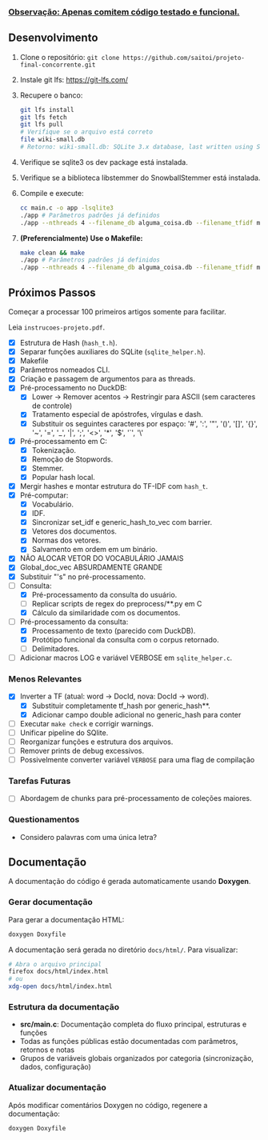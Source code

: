 ### <ins>**Observação**: Apenas comitem código testado e funcional.</ins> 

## Desenvolvimento

1. Clone o repositório: `git clone https://github.com/saitoi/projeto-final-concorrente.git`
2. Instale git lfs: https://git-lfs.com/
3. Recupere o banco:

    ```bash
    git lfs install
    git lfs fetch
    git lfs pull
    # Verifique se o arquivo está correto
    file wiki-small.db
    # Retorno: wiki-small.db: SQLite 3.x database, last written using SQLite version 3040001, file counter 1, database pages 93800, cookie 0x1, schema 4, UTF-8, version-valid-for 1
    ```

4. Verifique se sqlite3 os dev package está instalada.
4. Verifique se a biblioteca libstemmer do SnowballStemmer está instalada.
5. Compile e execute:

    ```bash
    cc main.c -o app -lsqlite3
    ./app # Parâmetros padrões já definidos
    ./app --nthreads 4 --filename_db alguma_coisa.db --filename_tfidf marcos.bin
    ```

6. **(Preferencialmente) Use o Makefile:**

    ```bash
    make clean && make
    ./app # Parâmetros padrões já definidos
    ./app --nthreads 4 --filename_db alguma_coisa.db --filename_tfidf marcos.bin
    ```

## Próximos Passos

Começar a processar 100 primeiros artigos somente para facilitar.

Leia `instrucoes-projeto.pdf`.

- [x] Estrutura de Hash (`hash_t.h`).
- [x] Separar funções auxiliares do SQLite (`sqlite_helper.h`).
- [x] Makefile
- [x] Parâmetros nomeados CLI.
- [x] Criação e passagem de argumentos para as threads.
- [x] Pré-processamento no DuckDB:
    - [x] Lower -> Remover acentos -> Restringir para ASCII (sem caracteres de controle)
    - [x] Tratamento especial de apóstrofes, vírgulas e dash.
    - [x] Substituir os seguintes caracteres por espaço: '#', ':', '"', '()', '[]', '{}', '~', '=', '\_', '|', ';', '<>', '\*', '$', '\`', '\\\'
- [x] Pré-processamento em C:
    - [x] Tokenização.
    - [x] Remoção de Stopwords.
    - [x] Stemmer.
    - [x] Popular hash local.
- [x] Mergir hashes e montar estrutura do TF-IDF com `hash_t`. 
- [x] Pré-computar:
    - [x] Vocabulário.
    - [x] IDF.
    - [x] Sincronizar set_idf e generic_hash_to_vec com barrier.
    - [x] Vetores dos documentos.
    - [x] Normas dos vetores.
    - [x] Salvamento em ordem em um binário.
- [x] NÃO ALOCAR VETOR DO VOCABULÁRIO JAMAIS
- [x] Global_doc_vec ABSURDAMENTE GRANDE
- [x] Substituir "'s" no pré-processamento.
- [ ] Consulta:
    - [x] Pré-processamento da consulta do usuário.
    - [ ] Replicar scripts de regex do preprocess/**.py em C
    - [x] Cálculo da similaridade com os documentos.
- [ ] Pré-processamento da consulta:
    - [x] Processamento de texto (parecido com DuckDB).
    - [x] Protótipo funcional da consulta com o corpus retornado.
    - [ ] Delimitadores.
- [ ] Adicionar macros LOG e variável VERBOSE em `sqlite_helper.c`.

### Menos Relevantes

- [x] Inverter a TF (atual: word -> DocId, nova: DocId -> word).
  - [x] Substituir completamente tf_hash por generic_hash**.
  - [x] Adicionar campo double adicional no generic_hash para conter 
- [ ] Executar `make check` e corrigir warnings.
- [ ] Unificar pipeline do SQlite.
- [ ] Reorganizar funções e estrutura dos arquivos.
- [ ] Remover prints de debug excessivos.
- [ ] Possivelmente converter variável `VERBOSE` para uma flag de compilação

### Tarefas Futuras

- [ ] Abordagem de chunks para pré-processamento de coleções maiores.

### Questionamentos

- Considero palavras com uma única letra?

## Documentação

A documentação do código é gerada automaticamente usando **Doxygen**.

### Gerar documentação

Para gerar a documentação HTML:

```bash
doxygen Doxyfile
```

A documentação será gerada no diretório `docs/html/`. Para visualizar:

```bash
# Abra o arquivo principal
firefox docs/html/index.html
# ou
xdg-open docs/html/index.html
```

### Estrutura da documentação

- **src/main.c**: Documentação completa do fluxo principal, estruturas e funções
- Todas as funções públicas estão documentadas com parâmetros, retornos e notas
- Grupos de variáveis globais organizados por categoria (sincronização, dados, configuração)

### Atualizar documentação

Após modificar comentários Doxygen no código, regenere a documentação:

```bash
doxygen Doxyfile
```